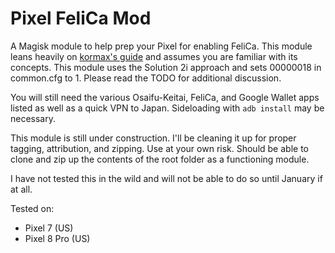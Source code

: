 # Pixel FeliCa Mod
A Magisk module to help prep your Pixel for enabling FeliCa. This module leans heavily on [kormax's guide](https://github.com/kormax/osaifu-keitai-google-pixel) and assumes you are familiar with its concepts. This module uses the Solution 2i approach and sets 00000018 in common.cfg to 1. Please read the TODO for additional discussion.

You will still need the various Osaifu-Keitai, FeliCa, and Google Wallet apps listed as well as a quick VPN to Japan. Sideloading with `adb install` may be necessary.

This module is still under construction. I'll be cleaning it up for proper tagging, attribution, and zipping. Use at your own risk. Should be able to clone and zip up the contents of the root folder as a functioning module.

I have not tested this in the wild and will not be able to do so until January if at all.

Tested on:
* Pixel 7 (US)
* Pixel 8 Pro (US)
